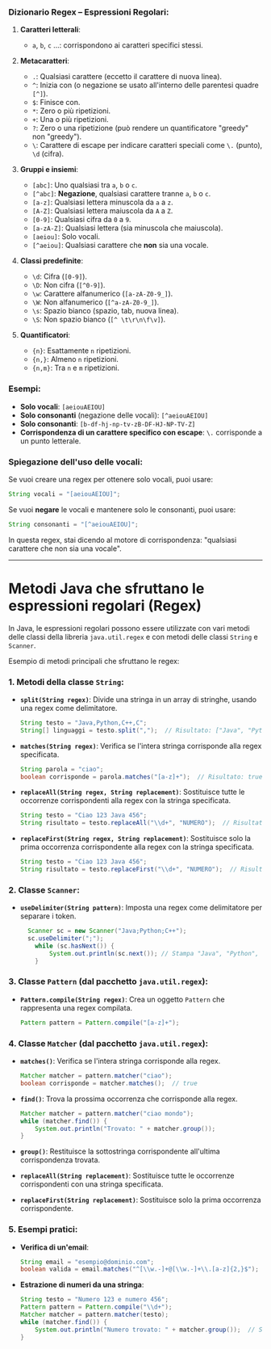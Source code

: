 ### Dizionario Regex – Espressioni Regolari:

1. **Caratteri letterali**:
    - `a`, `b`, `c` ...: corrispondono ai caratteri specifici stessi.

2. **Metacaratteri**:
    - `.`: Qualsiasi carattere (eccetto il carattere di nuova linea).
    - `^`: Inizia con (o negazione se usato all'interno delle parentesi quadre `[^]`).
    - `$`: Finisce con.
    - `*`: Zero o più ripetizioni.
    - `+`: Una o più ripetizioni.
    - `?`: Zero o una ripetizione (può rendere un quantificatore "greedy" non "greedy").
    - `\`: Carattere di escape per indicare caratteri speciali come `\.` (punto), `\d` (cifra).

3. **Gruppi e insiemi**:
    - `[abc]`: Uno qualsiasi tra `a`, `b` o `c`.
    - `[^abc]`: **Negazione**, qualsiasi carattere tranne `a`, `b` o `c`.
    - `[a-z]`: Qualsiasi lettera minuscola da `a` a `z`.
    - `[A-Z]`: Qualsiasi lettera maiuscola da `A` a `Z`.
    - `[0-9]`: Qualsiasi cifra da `0` a `9`.
    - `[a-zA-Z]`: Qualsiasi lettera (sia minuscola che maiuscola).
    - `[aeiou]`: Solo vocali.
    - `[^aeiou]`: Qualsiasi carattere che **non** sia una vocale.

4. **Classi predefinite**:
    - `\d`: Cifra (`[0-9]`).
    - `\D`: Non cifra (`[^0-9]`).
    - `\w`: Carattere alfanumerico (`[a-zA-Z0-9_]`).
    - `\W`: Non alfanumerico (`[^a-zA-Z0-9_]`).
    - `\s`: Spazio bianco (spazio, tab, nuova linea).
    - `\S`: Non spazio bianco (`[^ \t\r\n\f\v]`).

5. **Quantificatori**:
    - `{n}`: Esattamente `n` ripetizioni.
    - `{n,}`: Almeno `n` ripetizioni.
    - `{n,m}`: Tra `n` e `m` ripetizioni.

### Esempi:

- **Solo vocali**: `[aeiouAEIOU]`
- **Solo consonanti** (negazione delle vocali): `[^aeiouAEIOU]`
- **Solo consonanti**: `[b-df-hj-np-tv-zB-DF-HJ-NP-TV-Z]` 
- **Corrispondenza di un carattere specifico con escape**: `\.` corrisponde a un punto letterale.

### Spiegazione dell'uso delle vocali:

Se vuoi creare una regex per ottenere solo vocali, puoi usare:
```java
String vocali = "[aeiouAEIOU]";
```

Se vuoi **negare** le vocali e mantenere solo le consonanti, puoi usare:
```java
String consonanti = "[^aeiouAEIOU]";
```

In questa regex, stai dicendo al motore di corrispondenza: "qualsiasi carattere che non sia una vocale".

---

# Metodi Java che sfruttano le espressioni regolari (Regex)

In Java, le espressioni regolari possono essere utilizzate con vari metodi delle classi della libreria `java.util.regex` e con metodi delle classi `String` e `Scanner`. 

Esempio di metodi principali che sfruttano le regex:

### 1. **Metodi della classe `String`**:

- **`split(String regex)`**: Divide una stringa in un array di stringhe, usando una regex come delimitatore.

  ```java
  String testo = "Java,Python,C++,C";
  String[] linguaggi = testo.split(",");  // Risultato: ["Java", "Python", "C++", "C"]
  ```
  
- **`matches(String regex)`**: Verifica se l'intera stringa corrisponde alla regex specificata.

  ```java
  String parola = "ciao";
  boolean corrisponde = parola.matches("[a-z]+");  // Risultato: true
  ```

- **`replaceAll(String regex, String replacement)`**: Sostituisce tutte le occorrenze corrispondenti alla regex con la stringa specificata.
  
  ```java
  String testo = "Ciao 123 Java 456";
  String risultato = testo.replaceAll("\\d+", "NUMERO");  // Risultato: "Ciao NUMERO Java NUMERO"
  ```

- **`replaceFirst(String regex, String replacement)`**: Sostituisce solo la prima occorrenza corrispondente alla regex con la stringa specificata.

  ```java
  String testo = "Ciao 123 Java 456";
  String risultato = testo.replaceFirst("\\d+", "NUMERO");  // Risultato: "Ciao NUMERO Java 456"
  ```

### 2. **Classe `Scanner`**:

- **`useDelimiter(String pattern)`**: Imposta una regex come delimitatore per separare i token.

  ```Java
    Scanner sc = new Scanner("Java;Python;C++");
    sc.useDelimiter(";");
      while (sc.hasNext()) {
          System.out.println(sc.next()); // Stampa "Java", "Python", "C++"
      }
  ```

### 3. **Classe `Pattern`** (dal pacchetto `java.util.regex`):

- **`Pattern.compile(String regex)`**: Crea un oggetto `Pattern` che rappresenta una regex compilata.
  ```Java
  Pattern pattern = Pattern.compile("[a-z]+");
  ```

### 4. **Classe `Matcher`** (dal pacchetto `java.util.regex`):

- **`matches()`**: Verifica se l'intera stringa corrisponde alla regex.
  ```java
  Matcher matcher = pattern.matcher("ciao");
  boolean corrisponde = matcher.matches();  // true
  ```

- **`find()`**: Trova la prossima occorrenza che corrisponde alla regex.
  ```java
  Matcher matcher = pattern.matcher("ciao mondo");
  while (matcher.find()) {
      System.out.println("Trovato: " + matcher.group());
  }
  ```

- **`group()`**: Restituisce la sottostringa corrispondente all'ultima corrispondenza trovata.
- **`replaceAll(String replacement)`**: Sostituisce tutte le occorrenze corrispondenti con una stringa specificata.
- **`replaceFirst(String replacement)`**: Sostituisce solo la prima occorrenza corrispondente.

### 5. **Esempi pratici**:

- **Verifica di un'email**:
  ```java
  String email = "esempio@dominio.com";
  boolean valida = email.matches("^[\\w.-]+@[\\w.-]+\\.[a-z]{2,}$");  // Risultato: true
  ```

- **Estrazione di numeri da una stringa**:
  ```java
  String testo = "Numero 123 e numero 456";
  Pattern pattern = Pattern.compile("\\d+");
  Matcher matcher = pattern.matcher(testo);
  while (matcher.find()) {
      System.out.println("Numero trovato: " + matcher.group());  // Stampa 123 e 456
  }
  ```

